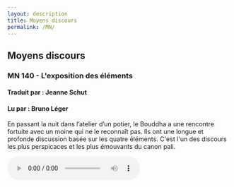 ```yaml
---
layout: description
title: Moyens discours
permalink: /MN/
---
```


## Moyens discours

### MN 140 - L'exposition des éléments
#### Traduit par : Jeanne Schut
#### Lu par : Bruno Léger
  
En passant la nuit dans l’atelier d’un potier, le Bouddha a une rencontre fortuite avec un moine qui ne le reconnaît pas. Ils ont une longue et profonde discussion basée sur les quatre éléments. C'est l'un des discours les plus perspicaces et les plus émouvants du canon pali.

<div class="center">
  <audio
       width="300"
       height="32"
       controls="controls"
       src="https://docs.google.com/uc?export=open&amp;id=1wDtie99mj8k1Mbhn_FdVLkHaxnZ23RDN"
       type="audio/mp3">
  </audio>
</div>

